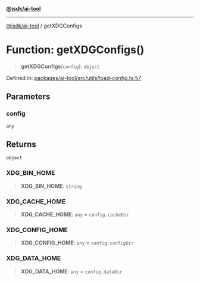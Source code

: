 [**@isdk/ai-tool**](../README.md)

***

[@isdk/ai-tool](../globals.md) / getXDGConfigs

# Function: getXDGConfigs()

> **getXDGConfigs**(`config`): `object`

Defined in: [packages/ai-tool/src/utils/load-config.ts:57](https://github.com/isdk/ai-tool.js/blob/62dd65284e1c50d2e8546a14ae292154369bdb2c/src/utils/load-config.ts#L57)

## Parameters

### config

`any`

## Returns

`object`

### XDG\_BIN\_HOME

> **XDG\_BIN\_HOME**: `string`

### XDG\_CACHE\_HOME

> **XDG\_CACHE\_HOME**: `any` = `config.cacheDir`

### XDG\_CONFIG\_HOME

> **XDG\_CONFIG\_HOME**: `any` = `config.configDir`

### XDG\_DATA\_HOME

> **XDG\_DATA\_HOME**: `any` = `config.dataDir`
